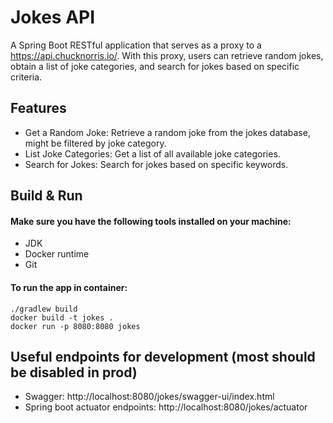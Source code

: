 # Jokes API

A Spring Boot RESTful application that serves as a proxy to a https://api.chucknorris.io/. With this proxy, users can retrieve random jokes, obtain a list of joke categories, and search for jokes based on specific criteria.

## Features
 - Get a Random Joke: Retrieve a random joke from the jokes database, might be filtered by joke category.
 - List Joke Categories: Get a list of all available joke categories.
 - Search for Jokes: Search for jokes based on specific keywords.

## Build & Run

#### Make sure you have the following tools installed on your machine:
- JDK
- Docker runtime
- Git

#### To run the app in container:

```shell
./gradlew build
docker build -t jokes .
docker run -p 8080:8080 jokes
```

## Useful endpoints for development (most should be disabled in prod)

 - Swagger: http://localhost:8080/jokes/swagger-ui/index.html
 - Spring boot actuator endpoints: http://localhost:8080/jokes/actuator